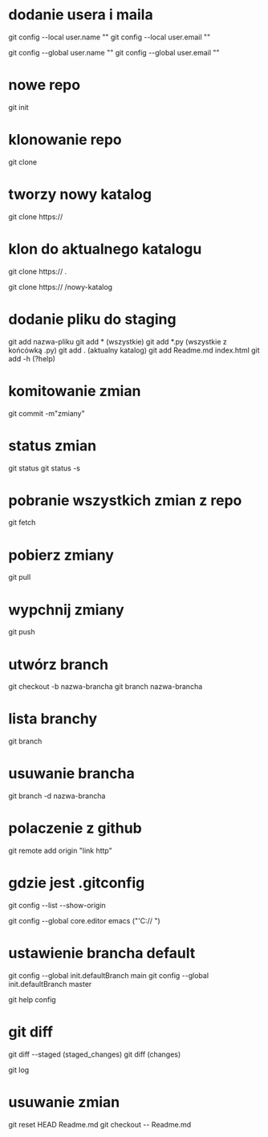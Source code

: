 # dodanie usera i maila
git config --local user.name ""
git config --local user.email ""

git config --global user.name ""
git config --global user.email ""

# nowe repo
git init

# klonowanie repo
git clone
# tworzy nowy katalog 
git clone https://

# klon do aktualnego katalogu 
git clone https:// .

git clone https:// /nowy-katalog

# dodanie pliku do staging
git add nazwa-pliku
git add *       (wszystkie)
git add *.py    (wszystkie z końcówką .py)
git add .       (aktualny katalog)
git add Readme.md index.html
git add -h  (?help)

# komitowanie zmian
git commit -m"zmiany"

# status zmian
git status
git status -s

# pobranie wszystkich zmian z repo
git fetch

# pobierz zmiany
git pull

# wypchnij zmiany
git push

# utwórz branch
git checkout -b nazwa-brancha
git branch nazwa-brancha

# lista branchy
git branch 

# usuwanie brancha
git branch -d nazwa-brancha

# polaczenie z github
git remote add origin "link http"

# gdzie jest .gitconfig
git config --list --show-origin

git config --global core.editor emacs ("'C:// ")

# ustawienie brancha default
git config --global init.defaultBranch main
git config --global init.defaultBranch master


git help config

# git diff
git diff --staged   (staged_changes)
git diff            (changes)

git log

# usuwanie zmian
git reset HEAD Readme.md
git checkout -- Readme.md